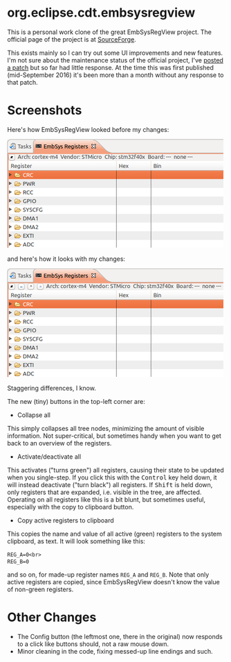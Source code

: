 org.eclipse.cdt.embsysregview
=============================

This is a personal work clone of the great EmbSysRegView project.
The official page of the project is at [SourceForge](http://embsysregview.sourceforge.net/).

This exists mainly so I can try out some UI improvements and new features.
I'm not sure about the maintenance status of the official project, I've [posted a patch](https://sourceforge.net/p/embsysregview/discussion/964553/thread/5b1f63c9/) but so far had little response.
At the time this was first published (mid-September 2016) it's been more than a month without any response to that patch.

Screenshots
===========
Here's how EmbSysRegView looked before my changes:

![EmbSysRegView before changes](https://raw.githubusercontent.com/unwind/embsysregview/master/org.eclipse.cdt.embsysregview_website/htdocs/img/unwind-before.png)

and here's how it looks with my changes:

![EmbSysRegView after changes](https://raw.githubusercontent.com/unwind/embsysregview/master/org.eclipse.cdt.embsysregview_website/htdocs/img/unwind-after.png)

Staggering differences, I know.

The new (tiny) buttons in the top-left corner are:

- Collapse all

 This simply collapses all tree nodes, minimizing the amount of visible information.
 Not super-critical, but sometimes handy when you want to get back to an overview of the registers.

- Activate/deactivate all

 This activates ("turns green") all registers, causing their state to be updated when you single-step.
 If you click this with the <kbd>Control</kbd> key held down, it will instead deactivate ("turn black") all registers.
 If <kbd>Shift</kbd> is held down, only registers that are expanded, i.e. visible in the tree, are affected.
 Operating on all registers like this is a bit blunt, but sometimes useful, especially with the copy to clipboard button.

- Copy active registers to clipboard

 This copies the name and value of all active (green) registers to the system clipboard, as text.
 It will look something like this:

    REG_A=0<br>
    REG_B=0

 and so on, for made-up register names `REG_A` and `REG_B`.
 Note that only active registers are copied, since EmbSysRegView doesn't know the value of non-green registers.

Other Changes
=============

- The Config button (the leftmost one, there in the original) now responds to a click like buttons should, not a raw mouse down.
- Minor cleaning in the code, fixing messed-up line endings and such.
